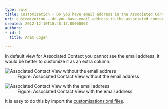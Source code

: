 ```yaml
---
type: rule
title: Customization - Do you have email address in the Associated Contact View?
uri: customization---do-you-have-email-address-in-the-associated-contact-view
created: 2012-12-10T18:48:17.0000000Z
authors:
- id: 1
  title: Adam Cogan

---
```




<span class='intro'> <p>
          In default view for Associated Contact you cannot see the email address, it would
          be better to customize it as an extra column.
        </p> </span>

<dl class="badImage">
          <dt>
            <img src="/PublishingImages/ContactView_NoEmail.jpg" alt="Associated Contact View without the email address" />
          </dt>
          <dd>
            Figure&#58; Associated Contact View without the email address</dd>
        </dl>
        <dl class="goodImage">
          <dt>
            <img src="/PublishingImages/ContactView_Email.jpg" alt="Associated Contact View with the email address" /></dt>
          <dd>
            Figure&#58; Associated Contact View with the email address</dd>
        </dl>
        <p>
          It is easy to do this by import the <a href="http&#58;//www.ssw.com.au/ssw/Standards/BetterSoftwareSuggestions/CRM.aspx#Customizations">
            customisations xml files</a>.
        </p>


